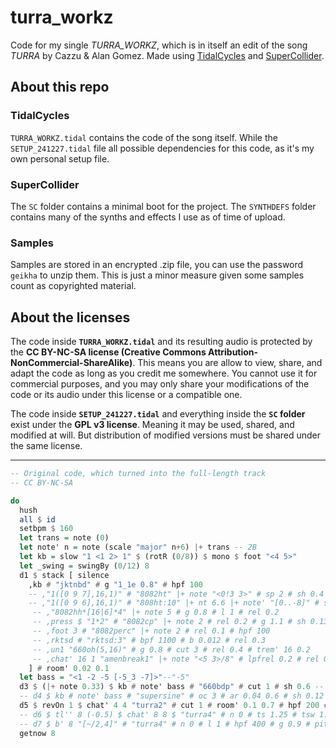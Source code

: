 # turra_workz
Code for my single *TURRA_WORKZ*, which is in itself an edit of the song *TURRA* by Cazzu & Alan Gomez. Made using [TidalCycles](https://github.com/tidalcycles/Tidal) and [SuperCollider](https://github.com/supercollider/supercollider).

## About this repo

### TidalCycles

`TURRA_WORKZ.tidal` contains the code of the song itself. While the `SETUP_241227.tidal` file all possible dependencies for this code, as it's my own personal setup file.

### SuperCollider

The `SC` folder contains a minimal boot for the project. The `SYNTHDEFS` folder contains many of the synths and effects I use as of time of upload.

### Samples

Samples are stored in an encrypted .zip file, you can use the password `geikha` to unzip them. This is just a minor measure given some samples count as copyrighted material.

## About the licenses

The code inside **`TURRA_WORKZ.tidal`** and its resulting audio is protected by the **CC BY-NC-SA license (Creative Commons Attribution-NonCommercial-ShareAlike)**. This means you are allow to view, share, and adapt the code as long as you credit me somewhere. You cannot use it for commercial purposes, and you may only share your modifications of the code or its audio under this license or a compatible one.

The code inside **`SETUP_241227.tidal`** and everything inside the **`SC` folder** exist under the **GPL v3 license**. Meaning it may be used, shared, and modified at will. But distribution of modified versions must be shared under the same license.

---

```haskell
-- Original code, which turned into the full-length track
-- CC BY-NC-SA

do
  hush
  all $ id
  setbpm $ 160
  let trans = note (0)
  let note' n = note (scale "major" n+6) |+ trans -- 2B
  let kb = slow "1 <1 2> 1" $ (rotR (0/8)) $ mono $ foot "<4 5>"
  let _swing = swingBy (0/12) 8
  d1 $ stack [ silence
    ,kb # "jktnbd" # g "1_1e 0.8" # hpf 100
    -- ,"1([0 9 7],16,1)" # "8082ht" |+ note "<0!3 3>" # sp 2 # sh 0.4
    -- ,"1([0 9 6],16,1)" # "808ht:10" |+ nt 6.6 |+ note' "[0..-8]" # sp 2 # sh 0.6 # triode 2 # l 1
     -- ,"8082hh*[16|6]*4" |+ note 5 # g 0.8 # l 1 # rel 0.2
     -- ,press $ "1*2" # "8082cp" |+ note 2 # rel 0.2 # g 1.1 # sh 0.13 -- # "808cp2:4"
     -- ,foot 3 # "8082perc" |+ note 2 # rel 0.1 # hpf 100
     -- ,rktsd # "rktsd:3" # bpf 1100 # b 0.012 # rel 0.3
     -- ,un1 "660oh(5,16)" # g 0.8 # cut 3 # rel 0.4 # trem' 16 0.2
     -- ,chat' 16 1 "amenbreak1" |+ note "<5 3>/8" # lpfrel 0.2 # rel 0.4 # l 1 # side 0.6 # crush 12
    ] # room' 0.02 0.1
  let bass = "<1 -2 -5 [-5_3 -7]>"--"-5"
  d3 $ (|+ note 0.33) $ kb # note' bass # "660bdp" # cut 1 # sh 0.6 -- # lpf 15000
  -- d4 $ kb # note' bass # "supersine" # oc 3 # ar 0.04 0.6 # sh 0.12 # l 3 # cut 1 # g 0.6 # lpf 240 |- note 0.06
  d5 $ revOn 1 $ chat' 4 4 "turra2" # cut 1 # room' 0.1 0.7 # hpf 200 # sp 1 # rel 0.3 # sh 0.2 # side 0.6
  -- d6 $ tl'' 8 (-0.5) $ chat' 8 8 $ "turra4" # n 0 # ts 1.25 # tsw 1.5 # l 1 # hpf 200 # room 0.2 |- note 0 # sh 0.2 # rel 0.6 # g 0.96 # air 0.13
  -- d7 $ b' 8 "[~/2,4]" # "turra4" # n 0 # l 1 # hpf 400 # g 0.9 # pitch 2 # gater 0.8 # wider 0.4
  getnow 8
```
